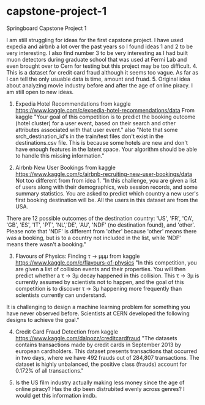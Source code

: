 # capstone-project-1
Springboard Capstone Project 1

I am still struggling for ideas for the first capstone project. I have used expedia and airbnb a lot over the past years so I found ideas 1 and 2 to be very interesting. I also find number 3 to be very interesting as I had built muon detectors during graduate school that was used at Fermi Lab and even brought over to Cern for testing but this project may be too difficult. 4. This is a dataset for credit card fraud although it seems too vague. As far as I can tell the only usuable data is time, amount and fruad. 5. Original idea about analyzing movie industry before and after the age of online piracy. I am still open to new ideas.


1. Expedia Hotel Recommendations from kaggle https://www.kaggle.com/c/expedia-hotel-recommendations/data
From kaggle "Your goal of this competition is to predict the booking outcome (hotel cluster) for a user event, based on their search and other attributes associated with that user event." also "Note that some srch_destination_id's in the train/test files don't exist in the destinations.csv file. This is because some hotels are new and don't have enough features in the latent space. Your algorithm should be able to handle this missing information."


2. Airbnb New User Bookings from kaggle https://www.kaggle.com/c/airbnb-recruiting-new-user-bookings/data
Not too different from from idea 1. "In this challenge, you are given a list of users along with their demographics, web session records, and some summary statistics. You are asked to predict which country a new user's first booking destination will be. All the users in this dataset are from the USA.

There are 12 possible outcomes of the destination country: 'US', 'FR', 'CA', 'GB', 'ES', 'IT', 'PT', 'NL','DE', 'AU', 'NDF' (no destination found), and 'other'. Please note that 'NDF' is different from 'other' because 'other' means there was a booking, but is to a country not included in the list, while 'NDF' means there wasn't a booking."


3. Flavours of Physics: Finding τ → μμμ from kaggle https://www.kaggle.com/c/flavours-of-physics  "In this competition, you are given a list of collision events and their properties. You will then predict whether a τ → 3μ decay happened in this collision. This τ → 3μ is currently assumed by scientists not to happen, and the goal of this competition is to discover τ → 3μ happening more frequently than scientists currently can understand.

It is challenging to design a machine learning problem for something you have never observed before. Scientists at CERN developed the following designs to achieve the goal."


4. Credit Card Fraud Detection from kaggle https://www.kaggle.com/dalpozz/creditcardfraud "The datasets contains transactions made by credit cards in September 2013 by european cardholders. This dataset presents transactions that occurred in two days, where we have 492 frauds out of 284,807 transactions. The dataset is highly unbalanced, the positive class (frauds) account for 0.172% of all transactions." 


5. Is the US film industry actually making less money since the age of online piracy? Has the dip been distrubited evenly across genres? I would get this information imdb. 
